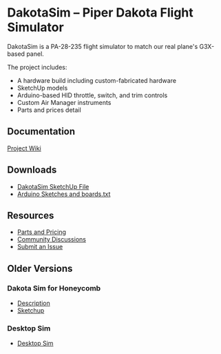 # DakotaSim – Piper Dakota Flight Simulator

DakotaSim is a PA-28-235 flight simulator to match our real plane's G3X-based panel. 

The project includes:
- A hardware  build including custom-fabricated hardware
- SketchUp models
- Arduino-based HID throttle, switch, and trim controls
- Custom Air Manager instruments
- Parts and prices detail

## Documentation
[Project Wiki](https://github.com/radiobillm/DakotaSim/wiki)

## Downloads
- [DakotaSim SketchUp File](https://github.com/radiobillm/DakotaSim/releases/download/v2.0-sketchup/dakota-sim.skp)
- [Arduino Sketches and boards.txt](https://github.com/radiobillm/DakotaSim/releases/download/v1.0-arduino/DakotaSim-Arduino.zip)

## Resources
- [Parts and Pricing](https://github.com/radiobillm/DakotaSim/blob/main/parts.md)
- [Community Discussions](https://github.com/radiobillm/DakotaSim/discussions)
- [Submit an Issue](https://github.com/radiobillm/DakotaSim/issues)

## Older Versions

### Dakota Sim for Honeycomb 
- [Description](Dakota-Honeycomb.md)
- [Sketchup](https://github.com/radiobillm/DakotaSim/releases/download/v1.0-dakota-honeycomb/dakota-honeycomb.skp)
  
### Desktop Sim
- [Desktop Sim](Desktop-sim.md)
